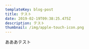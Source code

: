 ```yaml
---
templateKey: blog-post
title: テスト
date: 2019-02-19T09:38:25.475Z
description: テスト
thumbnail: /img/apple-touch-icon.png
---
```

あああテスト
